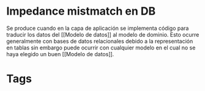 # Impedance mistmatch en DB
Se produce cuando en la capa de aplicación se implementa código para traducir los datos del [[Modelo de datos]] al modelo de dominio. Esto ocurre generalmente con bases de datos relacionales debido a la representación en tablas sin embargo puede ocurrir con cualquier modelo en el cual no se haya elegido un buen [[Modelo de datos]].

# Tags
